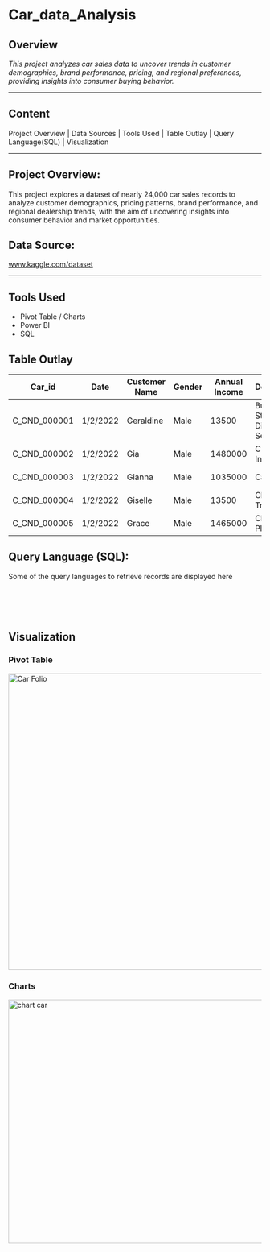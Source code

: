 # Car_data_Analysis

## Overview
*_This project analyzes car sales data to uncover trends in customer demographics, brand performance, pricing, and regional preferences, providing insights into consumer buying behavior._*

---
## Content
Project Overview | Data Sources | Tools Used | Table Outlay | Query Language(SQL) | Visualization

---
## Project Overview:
This project explores a dataset of nearly 24,000 car sales records to analyze customer demographics, pricing patterns, brand performance, and regional dealership trends, with the aim of uncovering insights into consumer behavior and market opportunities.

## Data Source:
www.kaggle.com/dataset

---
## Tools Used
+ Pivot Table / Charts
+ Power BI
+ SQL

## Table Outlay
Car_id|	Date	|Customer Name	|Gender	|Annual Income	|Dealer_Name	|Company	|Model	|Engine	|Transmission	|Color	|Price ($)	|Dealer_No 	|Body Style	|Phone	|Dealer_Region	|Year
|-----|----|----|----|----|-----|-----|-----|----|----|----|----|-----|----|-----|----|----|
|C_CND_000001	|1/2/2022	|Geraldine	|Male	|13500	|Buddy Storbeck's Diesel Service Inc	|Ford	|Expedition	|DoubleÃ‚Â Overhead Camshaft|	Auto	|Black|	26000	|06457-3834	|SUV	|8264678|	Middletown	|2022|
|C_CND_000002|	1/2/2022	|Gia	|Male|	1480000	|C & M Motors Inc|	Dodge	|Durango	|DoubleÃ‚Â Overhead Camshaft	|Auto|	Black|	19000	|60504-7114|	SUV	|6848189	|Aurora	|2022|
|C_CND_000003	|1/2/2022|	Gianna	|Male	|1035000	|Capitol KIA	|Cadillac	|Eldorado	|Overhead Camshaft	|Manual	|Red	|31500	|38701-8047|	Passenger|	7298798|	Greenville|	2022|
|C_CND_000004	|1/2/2022|	Giselle|	Male|	13500	|Chrysler of Tri-Cities	|Toyota	Celica|	Overhead |Camshaft	|Manual	|Pale White|	14000|	99301-3882	|SUV|	6257557	|Pasco|	2022|
|C_CND_000005	|1/2/2022	|Grace	|Male|	1465000	|Chrysler Plymouth	|Acura	|TL	|DoubleÃ‚Â Overhead Camshaft	|Auto|	Red|	24500|	53546-9427	|Hatchback	|7081483	|Janesville	|2022|

## Query Language (SQL):
Some of the query languages to retrieve records are displayed here
```SQL
```

```SQL
```

```SQL
```

```SQL
```

```SQL
```
## Visualization
### Pivot Table
<img width="1324" height="589" alt="Car Folio" src="https://github.com/user-attachments/assets/bbcb188e-283b-4c87-8e9e-7ea0d7a1ab22" />

### Charts
<img width="1194" height="484" alt="chart car" src="https://github.com/user-attachments/assets/2dd67b88-0abf-493b-b423-e42beab5148e" />



